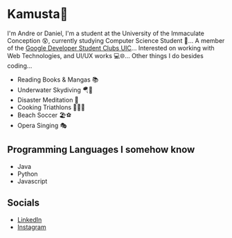 # Kamusta👋

I'm Andre or Daniel, I'm a student at the University of the Immaculate Conception 😵‍, currently studying Computer Science Student 🤔...
A member of the [Google Developer Student Clubs UIC](https://www.facebook.com/dscuic)...
Interested on working with Web Technologies, and UI/UX works 💻🌐...
Other things I do besides coding...

- Reading Books & Mangas 📚
- Underwater Skydiving 🪂🤿
- Disaster Meditation 🧘
- Cooking Triathlons 👨‍🍳🤸
- Beach Soccer 🏖️⚽
- Opera Singing 🎭

## Programming Languages I somehow know
- Java 
- Python
- Javascript

## Socials
- [LinkedIn](https://www.linkedin.com/in/andre-gonzales-48385623a/)
- [Instagram](https://www.instagram.com/shuuuaa/)

